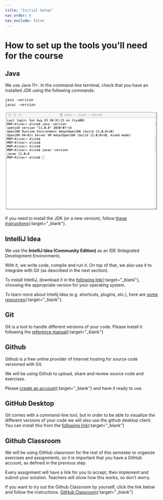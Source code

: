 ```yaml
---
title: "Initial Setup"
nav_order: 0
nav_exclude: false
---
```


# How to set up the tools you'll need for the course

## Java 

We use Java 11+. In the command-line terminal, check that you have an installed JDK using the following commands: 
```
java -version
javac -version
```
![java_version](java-version.png)

If you need to install the JDK (or a new version), follow [these instructions](https://adoptopenjdk.net/releases.html){:target="_blank"}.

## IntelliJ Idea

We use the **IntelliJ Idea (Community Edition)** as an IDE (Integrated Development Environment).

With it, we write code, compile and run it. On top of that, we also use it to integrate with Git (as described in the next section).

To install IntelliJ, download it in the [following link](https://www.jetbrains.com/idea/download){:target="_blank"}, choosing the appropriate version for your operating system.

To learn more about Intellij Idea (e.g. shortcuts, plugins, etc.), here are [some resources](https://www.jetbrains.com/idea/resources/){:target="_blank"}.

## Git

Git is a tool to handle different versions of your code. Please install it following the [reference manual](https://git-scm.com/book/en/v2/Getting-Started-Installing-Git){:target="_blank"}

## Github

Github is a free online provider of Internet hosting for source code versioned with Git.

We will be using Github to upload, share and review source code and exercises.

Please [create an account](https://github.com/){:target="_blank"} and have it ready to use.

## GitHub Desktop

Git comes with a command-line tool, but in order to be able to visualize the different versions of your code we will also use the github desktop client. You can install this from the [following link](https://desktop.github.com/){:target="_blank"}

## Github Classroom

We will be using GitHub classroom for the rest of this semester to organize exercises and
assignments, so it is important that you have a GitHub account, as defined in the previous step.

Every assignment will have a link for you to accept, then implement and submit your solution. Teachers will show how this works, so don't worry.

If you want to try out the Github Classroom by yourself, click the link below and follow the instructions.
[GitHub Classroom](https://classroom.github.com/a/uanpkbEI){:target="_blank"}
